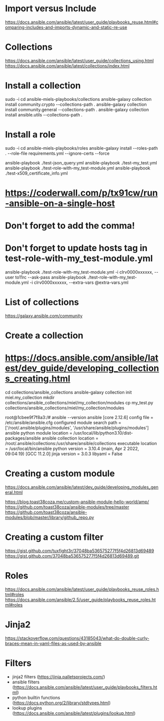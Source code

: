 # Import versus Include
https://docs.ansible.com/ansible/latest/user_guide/playbooks_reuse.html#comparing-includes-and-imports-dynamic-and-static-re-use


# Collections
https://docs.ansible.com/ansible/latest/user_guide/collections_using.html
https://docs.ansible.com/ansible/latest/collections/index.html


# Install a collection
sudo -i
cd ansible-miels-playbooks/collections
ansible-galaxy collection install community.crypto --collections-path .
ansible-galaxy collection install community.general --collections-path .
ansible-galaxy collection install ansible.utils --collections-path .


# Install a role
sudo -i
cd ansible-miels-playbooks/roles
ansible-galaxy install --roles-path . --role-file requirements.yml --ignore-certs --force


ansible-playbook ./test-json_query.yml
ansible-playbook ./test-my_test.yml
ansible-playbook ./test-role-with-my_test-module.yml
ansible-playbook ./test-x509_certificate_info.yml

# https://coderwall.com/p/tx91cw/run-ansible-on-a-single-host
# Don't forget to add the comma!
# Don't forget to update hosts tag in test-role-with-my_test-module.yml
ansible-playbook ./test-role-with-my_test-module.yml -i clrv0000xxxxxx, --user to11rc --ask-pass
ansible-playbook ./test-role-with-my_test-module.yml -i clrv0000xxxxxx, --extra-vars @extra-vars.yml


# List of collections
https://galaxy.ansible.com/community

# Create a collection
# https://docs.ansible.com/ansible/latest/dev_guide/developing_collections_creating.html
cd collections/ansible_collections
ansible-galaxy collection init miel.my_collection
mkdir collections/ansible_collections/miel/my_collection/modules
cp my_test.py collections/ansible_collections/miel/my_collection/modules





root@1cbee9f7f8a3:/# ansible --version
ansible [core 2.12.6]
config file = /etc/ansible/ansible.cfg
configured module search path = ['/root/.ansible/plugins/modules', '/usr/share/ansible/plugins/modules']
ansible python module location = /usr/local/lib/python3.10/dist-packages/ansible
ansible collection location = /root/.ansible/collections:/usr/share/ansible/collections
executable location = /usr/local/bin/ansible
python version = 3.10.4 (main, Apr  2 2022, 09:04:19) [GCC 11.2.0]
jinja version = 3.0.3
libyaml = False




# Creating a custom module
https://docs.ansible.com/ansible/latest/dev_guide/developing_modules_general.html

https://blog.toast38coza.me/custom-ansible-module-hello-world/amp/
https://github.com/toast38coza/ansible-modules/tree/master
https://github.com/toast38coza/ansible-modules/blob/master/library/github_repo.py



# Creating a custom filter
https://gist.github.com/tuxfight3r/37048ba536575277f5f4d26813d69489
https://gist.github.com/37048ba536575277f5f4d26813d69489.git


# Roles
https://docs.ansible.com/ansible/latest/user_guide/playbooks_reuse_roles.html#roles
https://docs.ansible.com/ansible/2.5/user_guide/playbooks_reuse_roles.html#roles


# Jinja2
https://stackoverflow.com/questions/43185043/what-do-double-curly-braces-mean-in-yaml-files-as-used-by-ansible


# Filters
- jinja2 filters           (https://jinja.palletsprojects.com/)
- ansible filters          (https://docs.ansible.com/ansible/latest/user_guide/playbooks_filters.html)
- python builtin functions (https://docs.python.org/2/library/stdtypes.html)
- lookup plugins           (https://docs.ansible.com/ansible/latest/plugins/lookup.html)
